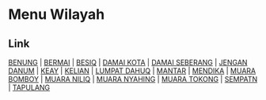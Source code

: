 # Menu Wilayah

## Link

[BENUNG](https://github.com/gigit-pemilu/pemilu-2024-64-kalimantan-timur/tree/main/pilpres/hitung-suara/sub/64-kalimantan-timur/sub/07-kutai-barat/sub/08-damai/sub/2014-benung)
 | 
[BERMAI](https://github.com/gigit-pemilu/pemilu-2024-64-kalimantan-timur/tree/main/pilpres/hitung-suara/sub/64-kalimantan-timur/sub/07-kutai-barat/sub/08-damai/sub/2002-bermai)
 | 
[BESIQ](https://github.com/gigit-pemilu/pemilu-2024-64-kalimantan-timur/tree/main/pilpres/hitung-suara/sub/64-kalimantan-timur/sub/07-kutai-barat/sub/08-damai/sub/2001-besiq)
 | 
[DAMAI KOTA](https://github.com/gigit-pemilu/pemilu-2024-64-kalimantan-timur/tree/main/pilpres/hitung-suara/sub/64-kalimantan-timur/sub/07-kutai-barat/sub/08-damai/sub/2008-damai-kota)
 | 
[DAMAI SEBERANG](https://github.com/gigit-pemilu/pemilu-2024-64-kalimantan-timur/tree/main/pilpres/hitung-suara/sub/64-kalimantan-timur/sub/07-kutai-barat/sub/08-damai/sub/2006-damai-seberang)
 | 
[JENGAN DANUM](https://github.com/gigit-pemilu/pemilu-2024-64-kalimantan-timur/tree/main/pilpres/hitung-suara/sub/64-kalimantan-timur/sub/07-kutai-barat/sub/08-damai/sub/2011-jengan-danum)
 | 
[KEAY](https://github.com/gigit-pemilu/pemilu-2024-64-kalimantan-timur/tree/main/pilpres/hitung-suara/sub/64-kalimantan-timur/sub/07-kutai-barat/sub/08-damai/sub/2012-keay)
 | 
[KELIAN](https://github.com/gigit-pemilu/pemilu-2024-64-kalimantan-timur/tree/main/pilpres/hitung-suara/sub/64-kalimantan-timur/sub/07-kutai-barat/sub/08-damai/sub/2022-kelian)
 | 
[LUMPAT DAHUQ](https://github.com/gigit-pemilu/pemilu-2024-64-kalimantan-timur/tree/main/pilpres/hitung-suara/sub/64-kalimantan-timur/sub/07-kutai-barat/sub/08-damai/sub/2009-lumpat-dahuq)
 | 
[MANTAR](https://github.com/gigit-pemilu/pemilu-2024-64-kalimantan-timur/tree/main/pilpres/hitung-suara/sub/64-kalimantan-timur/sub/07-kutai-barat/sub/08-damai/sub/2004-mantar)
 | 
[MENDIKA](https://github.com/gigit-pemilu/pemilu-2024-64-kalimantan-timur/tree/main/pilpres/hitung-suara/sub/64-kalimantan-timur/sub/07-kutai-barat/sub/08-damai/sub/2007-mendika)
 | 
[MUARA BOMBOY](https://github.com/gigit-pemilu/pemilu-2024-64-kalimantan-timur/tree/main/pilpres/hitung-suara/sub/64-kalimantan-timur/sub/07-kutai-barat/sub/08-damai/sub/2005-muara-bomboy)
 | 
[MUARA NILIQ](https://github.com/gigit-pemilu/pemilu-2024-64-kalimantan-timur/tree/main/pilpres/hitung-suara/sub/64-kalimantan-timur/sub/07-kutai-barat/sub/08-damai/sub/2003-muara-niliq)
 | 
[MUARA NYAHING](https://github.com/gigit-pemilu/pemilu-2024-64-kalimantan-timur/tree/main/pilpres/hitung-suara/sub/64-kalimantan-timur/sub/07-kutai-barat/sub/08-damai/sub/2020-muara-nyahing)
 | 
[MUARA TOKONG](https://github.com/gigit-pemilu/pemilu-2024-64-kalimantan-timur/tree/main/pilpres/hitung-suara/sub/64-kalimantan-timur/sub/07-kutai-barat/sub/08-damai/sub/2010-muara-tokong)
 | 
[SEMPATN](https://github.com/gigit-pemilu/pemilu-2024-64-kalimantan-timur/tree/main/pilpres/hitung-suara/sub/64-kalimantan-timur/sub/07-kutai-barat/sub/08-damai/sub/2021-sempatn)
 | 
[TAPULANG](https://github.com/gigit-pemilu/pemilu-2024-64-kalimantan-timur/tree/main/pilpres/hitung-suara/sub/64-kalimantan-timur/sub/07-kutai-barat/sub/08-damai/sub/2013-tapulang)

